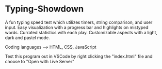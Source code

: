 # Typing-Showdown

A fun typing speed test which utilizes timers, string comparison, and user input. 
Easy visualization with a progress bar and highlights on mistyped words. 
Currated statistics with each play.
Customizable aspects with a light, dark and pastel mode. 

Coding languages --> HTML, CSS, JavaScript

Test this program out in VSCode by right clicking the "index.html" file and choose to "Open with Live Server"
